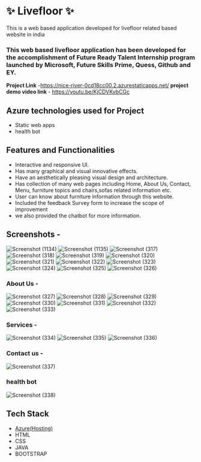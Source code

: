 # ✨  Livefloor ✨

This is a web based application developed for livefloor related based website in india

### This web based livefloor application has been developed for the accomplishment of Future Ready Talent Internship program launched by Microsoft, Future Skills Prime, Quess, Github and EY.


**Project Link** -https://nice-river-0cd18cc00.2.azurestaticapps.net/
**project demo video link** - https://youtu.be/KjCDVKvbCGc

## Azure technologies used for Project

- Static web apps
- health bot

## Features and Functionalities 

- Interactive and responsive UI.
- Has many graphical and visual innovative effects.
- Have an aesthetically pleasing visual design and architecture.
- Has collection of many web pages including Home, About Us, Contact, Menu, furniture topics and chairs,sofas related information etc.
- User can know about furniture information through this website.
- Included the feedback Survey form to increase the scope of improvement 
- we also provided the chatbot for more information.

## Screenshots -

![Screenshot (1134)](https://user-images.githubusercontent.com/117736569/210242486-e0c08173-b20c-4466-93c2-a434890bbcda.png)
![Screenshot (1135)](https://user-images.githubusercontent.com/117736569/210242490-7a0843d2-eaa9-463b-8736-066278b482e3.png)
![Screenshot (317)](https://user-images.githubusercontent.com/117736569/205290089-a2968fa3-4b7c-457d-970c-7afcdfa1b614.png)
![Screenshot (318)](https://user-images.githubusercontent.com/117736569/205289868-d459b47a-03c6-47c7-9c5b-f69171d6bc3e.png)
![Screenshot (319)](https://user-images.githubusercontent.com/117736569/205289889-39c39fb8-7f8a-4166-b417-054413dbfdb6.png)
![Screenshot (320)](https://user-images.githubusercontent.com/117736569/205289907-aecfdb51-b62a-41db-8aea-6c82cf77628a.png)
![Screenshot (321)](https://user-images.githubusercontent.com/117736569/205289915-656c6498-40da-432a-889c-8b0f906d13d4.png)
![Screenshot (322)](https://user-images.githubusercontent.com/117736569/205289928-100927e1-54f8-4539-b96f-a2ad549892b7.png)
![Screenshot (323)](https://user-images.githubusercontent.com/117736569/205289948-1372a60c-fa3b-40e0-bc18-d0efbb9dcd75.png)
![Screenshot (324)](https://user-images.githubusercontent.com/117736569/205289953-67131d77-988a-40be-b930-c3f4fb818c27.png)
![Screenshot (325)](https://user-images.githubusercontent.com/117736569/205289962-875374db-7c69-450c-8127-f356dd442cae.png)
![Screenshot (326)](https://user-images.githubusercontent.com/117736569/205289967-1e91612a-cb74-4781-a5cc-f44b7019eb71.png)

### About Us -

![Screenshot (327)](https://user-images.githubusercontent.com/117736569/205290367-103e9e99-4e75-4ef1-889a-275854d8a48f.png)
![Screenshot (328)](https://user-images.githubusercontent.com/117736569/205290378-b2dc6e45-fc47-45fb-994b-7bf30df49a71.png)
![Screenshot (329)](https://user-images.githubusercontent.com/117736569/205290400-25acd58a-be62-4046-9c17-766a5f928dde.png)
![Screenshot (330)](https://user-images.githubusercontent.com/117736569/205290426-1e4ff0eb-2101-4679-b1b3-fbebaf70afc1.png)
![Screenshot (331)](https://user-images.githubusercontent.com/117736569/205290453-51304ff4-6f72-4417-8739-331f48a15da6.png)
![Screenshot (332)](https://user-images.githubusercontent.com/117736569/205290614-992e97f0-d35e-4059-968a-4e04da4f3237.png)
![Screenshot (333)](https://user-images.githubusercontent.com/117736569/205290674-7a826c2a-057c-4bb2-91e2-96e96a8889bc.png)

### Services -

![Screenshot (334)](https://user-images.githubusercontent.com/117736569/205291002-dbcf8073-10d8-42a3-940e-91c2bf03ddfb.png)
![Screenshot (335)](https://user-images.githubusercontent.com/117736569/205291027-4bbb64d1-514f-4b53-845f-18697e63ead7.png)
![Screenshot (336)](https://user-images.githubusercontent.com/117736569/205291048-cf5c20d0-edae-456a-bffa-4892e721c3ee.png)

### Contact us -

![Screenshot (337)](https://user-images.githubusercontent.com/117736569/205291291-9c9dc2f6-a470-4177-ae7b-e171025c9899.png)

### health bot

![Screenshot (338)](https://user-images.githubusercontent.com/117736569/205291325-126e772c-07d1-4120-b3d8-0d6b651f7cf4.png)

## Tech Stack 

- [Azure(Hosting)](https://azure.microsoft.com/en-in/features/azure-portal/)
- HTML
- CSS
- JAVA
- BOOTSTRAP

